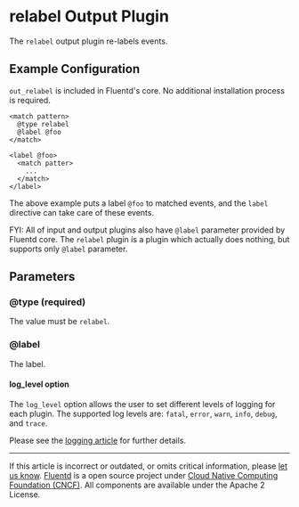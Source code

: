 relabel Output Plugin
=====================

The `relabel` output plugin re-labels events.


Example Configuration
---------------------

`out_relabel` is included in Fluentd's core. No additional installation
process is required.

``` {.CodeRay}
<match pattern>
  @type relabel
  @label @foo
</match>

<label @foo>
  <match patter>
    ...
  </match>
</label>
```

The above example puts a label `@foo` to matched events, and the `label`
directive can take care of these events.

FYI: All of input and output plugins also have `@label` parameter
provided by Fluentd core. The `relabel` plugin is a plugin which
actually does nothing, but supports only `@label` parameter.

Parameters
----------

### \@type (required)

The value must be `relabel`.

### \@label

The label.

#### log\_level option

The `log_level` option allows the user to set different levels of
logging for each plugin. The supported log levels are: `fatal`, `error`,
`warn`, `info`, `debug`, and `trace`.

Please see the [logging article](/articles/logging.md) for further details.


------------------------------------------------------------------------

If this article is incorrect or outdated, or omits critical information,
please [let us know](https://github.com/fluent/fluentd-docs/issues?state=open).
[Fluentd](http://www.fluentd.org/) is a open source project under [Cloud
Native Computing Foundation (CNCF)](https://cncf.io/). All components
are available under the Apache 2 License.
